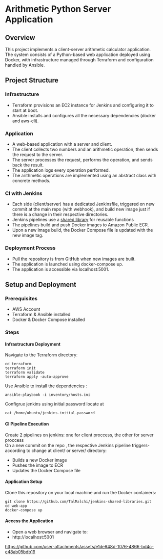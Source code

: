 # Arithmetic Python Server Application

## Overview

This project implements a client-server arithmetic calculator application. The system consists of a Python-based web application deployed using Docker, with infrastructure managed through Terraform and configuration handled by Ansible.

## Project Structure

### Infrastructure

- Terraform provisions an EC2 instance for Jenkins and configuring it to start at boot.
- Ansible installs and configures all the necessary dependencies (docker and aws-cli).

### Application

- A web-based application with a server and client.
- The client collects two numbers and an arithmetic operation, then sends the request to the server.
- The server processes the request, performs the operation, and sends back the result.
- The application logs every operation performed.
- The arithmetic operations are implemented using an abstract class with concrete methods.

### CI with Jenkins

- Each side (client/server) has a dedicated Jenkinsfile, triggered on new commit at the main repo (with webhook), and build new image just if there is a change in their respective directories.
- Jenkins pipelines use a [shared library](https://github.com/TalMalchi/jenkins-shared-libraries.git) for reusable functions 
- The pipelines build and push Docker images to Amazon Public ECR.
- Upon a new image build, the Docker Compose file is updated with the new image tag.

### Deployment Process

- Pull the repository is from GitHub when new images are built.
- The application is launched using docker-compose up.
- The application is accessible via localhost:5001.

## Setup and Deployment

### Prerequisites
- AWS Account
- Terraform & Ansible installed
- Docker & Docker Compose installed

### Steps

#### Infrastructure Deployment

Navigate to the Terraform directory:
```
cd terraform
terraform init
terraform validate
terraform apply -auto-approve
```
Use Ansible to install the dependencies :
```
ansible-playbook -i inventory/hosts.ini 
```
Configrue jenkins using initial password locate at
```
cat /home/ubuntu/jenkins-initial-password
```

#### CI Pipeline Execution
Create 2 pipelines on jenkins: one for client proccess, the other for server proccess  
On a new commit on the repo , the respective Jenkins pipeline triggers- according to change at client/ or server/ directory:
- Builds a new Docker image
- Pushes the image to ECR
- Updates the Docker Compose file

#### Application Setup

Clone this repository on your local machine and run the Docker containers:
```
git clone https://github.com/TalMalchi/jenkins-shared-libraries.git
cd web-app
docker-compose up 
```
#### Access the Application
- Open a web browser and navigate to:
- http://localhost:5001


https://github.com/user-attachments/assets/e1de648d-1076-4866-bd4c-c48ab05bdb19




